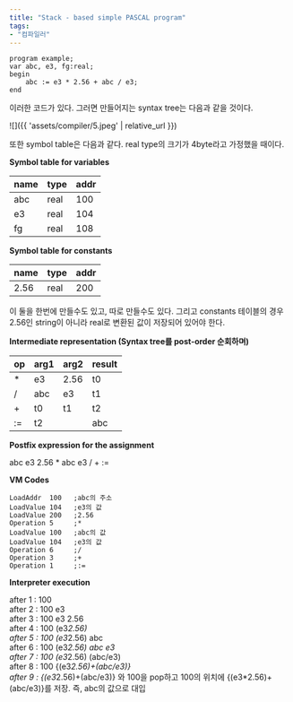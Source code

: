 ```yaml
---
title: "Stack - based simple PASCAL program"
tags:
- "컴파일러"
---
```


```
program example;
var abc, e3, fg:real;
begin
    abc := e3 * 2.56 + abc / e3;
end
```
이러한 코드가 있다. 그러면 만들어지는 syntax tree는 다음과 같을 것이다.

![]({{ 'assets/compiler/5.jpeg' | relative_url }})

또한 symbol table은 다음과 같다. real type의 크기가 4byte라고 가정했을 때이다.

**Symbol table for variables**

|name|type|addr|
|----|----|----|
|abc|real|100|
|e3|real|104|
|fg|real|108|

**Symbol table for constants**

|name|type|addr|
|----|----|----|
|2.56|real|200|

이 둘을 한번에 만들수도 있고, 따로 만들수도 있다. 그리고 constants 테이블의 경우 2.56인 string이 아니라 real로 변환된 값이 저장되어 있어야 한다.

**Intermediate representation (Syntax tree를 post-order 순회하며)**

|op|arg1|arg2|result|
|----|----|----|---|
|*|e3|2.56|t0|
|/|abc|e3|t1|
|+|t0|t1|t2|
|:=|t2| |abc|

**Postfix expression for the assignment**

abc e3 2.56 * abc e3 / + :=

**VM Codes**

```
LoadAddr  100   ;abc의 주소
LoadValue 104   ;e3의 값
LoadValue 200   ;2.56
Operation 5     ;*
LoadValue 100   ;abc의 값
LoadValue 104   ;e3의 값
Operation 6     ;/
Operation 3     ;+
Operation 1     ;:=
```

**Interpreter execution**

after 1 : 100<br>
after 2 : 100 e3<br>
after 3 : 100 e3 2.56<br>
after 4 : 100 (e3*2.56)<br>
after 5 : 100 (e3*2.56) abc<br>
after 6 : 100 (e3*2.56) abc e3<br>
after 7 : 100 (e3*2.56) (abc/e3)<br>
after 8 : 100 {(e3*2.56)+(abc/e3)}<br>
after 9 : {(e3*2.56)+(abc/e3)} 와 100을 pop하고 100의 위치에 {(e3*2.56)+(abc/e3)}를 저장. 즉, abc의 값으로 대입
